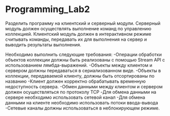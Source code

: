 # Programming_Lab2
Разделить программу на клиентский и серверный модули. Серверный модуль должен осуществлять выполнение команд по управлению коллекцией. Клиентский модуль должен в интерактивном режиме считывать команды, передавать их для выполнения на сервер и выводить результаты выполнения.

Необходимо выполнить следующие требования:
-Операции обработки объектов коллекции должны быть реализованы с помощью Stream API с использованием лямбда-выражений.
-Объекты между клиентом и сервером должны передаваться в сериализованном виде.
-Объекты в коллекции, передаваемой клиенту, должны быть отсортированы по названию
-Клиент должен корректно обрабатывать временную недоступность сервера.
-Обмен данными между клиентом и сервером должен осуществляться по протоколу TCP
-Для обмена данными на сервере необходимо использовать сетевой канал
-Для обмена данными на клиенте необходимо использовать потоки ввода-вывода
-Сетевые каналы должны использоваться в неблокирующем режиме.
